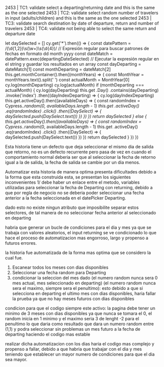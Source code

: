 2453 | TC1: validate select a departing/returning date and this is the same as the one selected 2453 | TC2: validate select random number of travelers in input (adults/children) and this is the same as the one selected 2453 | TC3: validate search destination by date of departure, return and number of travelers 2453 | TC4: validate not being able to select the same return and departure date

let daySelected = [] cy.get('\*').then(() => { const datePattern = /(\d{1,2})\s(\w+)\s(\d{4})/ // Expresión regular para buscar patrones de fechas en formato dd month yyyy const dateMatch = datePattern.exec(departingDateSelected) // Ejecutar la expresión regular en el string y guardar los resultados en un array const dayDeparting = dateMatch[1] const monthDeparting = dateMatch[2] this.get.monthContainer().then((monthYears) => { const MonthYear = monthYears.text().split(' ') const actualMonth = MonthYear[0] cy.log(monthDeparting) cy.log(actualMonth) if (monthDeparting === actualMonth) { cy.log(dayDeparting) this.get .Day() .contains(dayDeparting) .invoke('index') .then((dayIndexDeparting) => { cy.log(dayIndexDeparting) this.get.activeDay().then((availableDays) => { const randomIndex = Cypress._.random(0, availableDays.length - 1) this.get .activeDay() .eq(randomIndex) .click() .then((DaySelect) => { daySelected.push(DaySelect.text()) }) }) }) return daySelected } else { this.get.activeDay().then((availableDays) => { const randomIndex = Cypress._.random(0, availableDays.length - 1) this.get .activeDay() .eq(randomIndex) .click() .then((DaySelect) => { daySelected.push(DaySelect.text()) }) }) return daySelected } }) })

Esta historia tiene un defecto que deja seleccionar el mismo dia de salida que retorno, no es un defecto recurrente pero pasa de vez en cuando el comportamiento normal deberia ser que al seleccionar la fecha de retorno igual a la de salida, la fecha de salida se cambie por un dia menos.

Automatizar esta historia de manera optima presenta dificultades debido a la forma que esta construida esta, se presentan los siguientes inconvenientes 1/ debe haber un enlace entre el metodo, variables utilizadas para seleccionar la fecha de Departing con returning, debido a que por regla de negocio no se deberia poder seleccionar una fecha anterior a la fecha seleccionada en el datePicker Departing.

dado esto no existe ningun atributo que imposibilite separar estos selectores, de tal manera de no seleccionar fecha anterior al seleccionado en departing

habria que generar un bucle de condiciones para el dia y mes ya que se trabaja con valores aleatorios, el input returning se ve condicionado lo que hace el proceso de automatizacion mas engorroso, largo y propenso a futuros errores.

la historia fue automatizada de la forma mas optima que se considero la cual fue.

1. Escanear todos los meses con dias disponibles
2. Seleccionar una fecha random para Departing
3. condicionar la seleccion del mes dado (el numero random nunca sera 0 mes actual, mes seleccionado en departing) (el numero random nunca sera el maximo, siempre sera el penultimo): esto debido a que si selecciona en departing el ultimo mes con dias disponibles, haria fallar la prueba ya que no hay meses futuros con dias disponibles

condicion para que el codigo siempre este activo: la pagina debe tener un minimo de 3 meses con dias disponibles ya que nunca se tomara el 0, el random inicia en 1 minimo y el maximo seria 3 de lenght -2 para el penultimo lo que daria como resultado que dara un numero random entre (1,1) y podra seleccionar sin problemas un mes futuro a la fecha de departing haciendo el codigo mas estable

realizar dicha automatizacion con los dias haria el codigo mas complejo y propenso a fallar, debido a que habria que trabajar con el dia y mes teniendo que establecer un mayor numero de condiciones para que el dia sea mayor.
